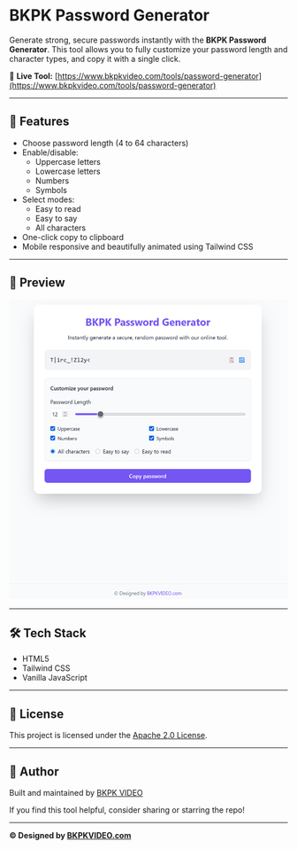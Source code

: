 # BKPK Password Generator

Generate strong, secure passwords instantly with the **BKPK Password Generator**. This tool allows you to fully customize your password length and character types, and copy it with a single click.

🔗 **Live Tool:** [https://www.bkpkvideo.com/tools/password-generator](https://www.bkpkvideo.com/tools/password-generator)

---

## 🚀 Features

- Choose password length (4 to 64 characters)
- Enable/disable:
  - Uppercase letters
  - Lowercase letters
  - Numbers
  - Symbols
- Select modes:
  - Easy to read
  - Easy to say
  - All characters
- One-click copy to clipboard
- Mobile responsive and beautifully animated using Tailwind CSS

---

## 📸 Preview

![BKPK Password Generator Preview](Screenshot%202025-04-06%20160511.png)

---

## 🛠️ Tech Stack

- HTML5  
- Tailwind CSS  
- Vanilla JavaScript  

---

## 📄 License

This project is licensed under the [Apache 2.0 License](LICENSE).

---

## 🧠 Author

Built and maintained by [BKPK VIDEO](https://www.bkpkvideo.com)

If you find this tool helpful, consider sharing or starring the repo!

---

**© Designed by [BKPKVIDEO.com](https://www.bkpkvideo.com)**

